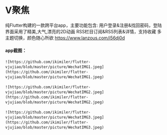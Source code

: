 # V聚焦

纯Flutter构建的一款跨平台app，主要功能包含:
    用户登录&注册&找回密码，登陆界面采用了精美,大气,漂亮的2D动画
    RSS栏目订阅&RSS列表&详情，支持收藏
    多主题切换，颜色随心所欲
    [https://www.lanzous.com/i56dj0d
](更多请自行下载体验,点我
)

#### app截图：
    ![https://github.com/ikimiler/flutter-vjujiao/blob/master/picture/WechatIMG1.jpeg](https://github.com/ikimiler/flutter-vjujiao/blob/master/picture/WechatIMG1.jpeg)
    
    ![https://github.com/ikimiler/flutter-vjujiao/blob/master/picture/WechatIMG2.jpeg](https://github.com/ikimiler/flutter-vjujiao/blob/master/picture/WechatIMG2.jpeg)
    
    ![https://github.com/ikimiler/flutter-vjujiao/blob/master/picture/WechatIMG3.jpeg](https://github.com/ikimiler/flutter-vjujiao/blob/master/picture/WechatIMG3.jpeg)


        

